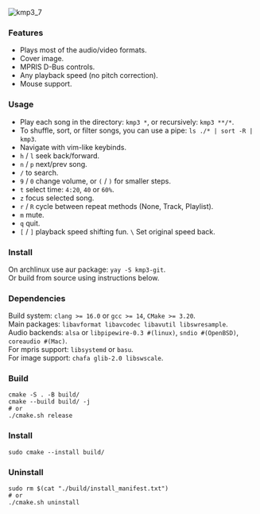 ![kmp3_7](https://github.com/user-attachments/assets/5025a0d9-3290-4c8f-a4ae-f935a75dcf72)

### Features
- Plays most of the audio/video formats.
- Cover image.
- MPRIS D-Bus controls.
- Any playback speed (no pitch correction).
- Mouse support.

### Usage
- Play each song in the directory: `kmp3 *`, or recursively: `kmp3 **/*`.
- To shuffle, sort, or filter songs, you can use a pipe: `ls ./* | sort -R | kmp3`.
- Navigate with vim-like keybinds.
- `h` / `l` seek back/forward.
- `n` / `p` next/prev song.
- `/` to search.
- `9` / `0` change volume, or `(` / `)` for smaller steps.
- `t` select time: `4:20`, `40` or `60%`.
- `z` focus selected song.
- `r` / `R` cycle between repeat methods (None, Track, Playlist).
- `m` mute.
- `q` quit.
- `[` / `]` playback speed shifting fun. `\` Set original speed back.

### Install
On archlinux use aur package: `yay -S kmp3-git`.\
Or build from source using instructions below.

### Dependencies
Build system: `clang >= 16.0` or `gcc >= 14`, `CMake >= 3.20`.\
Main packages: `libavformat libavcodec libavutil libswresample`.\
Audio backends: `alsa` or `libpipewire-0.3 #(linux)`, `sndio #(OpenBSD)`, `coreaudio #(Mac)`.\
For mpris support: `libsystemd` or `basu`.\
For image support: `chafa glib-2.0 libswscale`.

### Build
```
cmake -S . -B build/
cmake --build build/ -j
# or
./cmake.sh release
```

### Install
```
sudo cmake --install build/
```

### Uninstall
```
sudo rm $(cat "./build/install_manifest.txt")
# or
./cmake.sh uninstall
```
